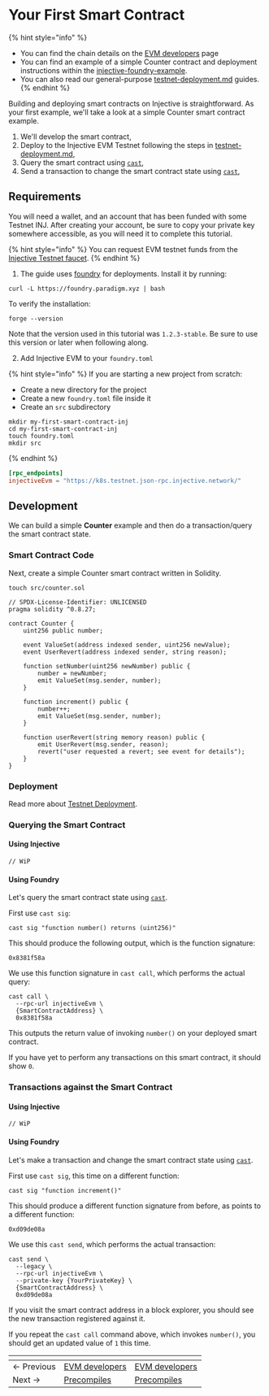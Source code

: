 # Your First Smart Contract

{% hint style="info" %}
* You can find the chain details on the [EVM developers](./README.md "mention") page
* You can find an example of a simple Counter contract and deployment instructions within the [injective-foundry-example](https://github.com/InjectiveLabs/injective-foundry-example).
* You can also read our general-purpose [testnet-deployment.md](./testnet-deployment.md "mention") guides.
{% endhint %}

Building and deploying smart contracts on Injective is straightforward. As your first example, we'll take a look at a simple Counter smart contract example.

1. We'll develop the smart contract,
2. Deploy to the Injective EVM Testnet following the steps in [testnet-deployment.md](./testnet-deployment.md "mention"),
3. Query the smart contract using [`cast`](https://getfoundry.sh/cast/reference/overview),
4. Send a transaction to change the smart contract state using [`cast`](https://getfoundry.sh/cast/reference/overview),

## Requirements

You will need a wallet, and an account that has been funded with some Testnet INJ.
After creating your account, be sure to copy your private key somewhere accessible, as you will need it to complete this tutorial.

{% hint style="info" %}
You can request EVM testnet funds from the [Injective Testnet faucet](https://testnet.faucet.injective.network/).
{% endhint %}

1. The guide uses [foundry](https://book.getfoundry.sh/) for deployments. Install it by running:

```
curl -L https://foundry.paradigm.xyz | bash
```

To verify the installation:

```shell
forge --version
```

Note that the version used in this tutorial was `1.2.3-stable`. Be sure to use this version or later when following along.

2. Add Injective EVM to your `foundry.toml`

{% hint style="info" %}
If you are starting a new project from scratch:

* Create a new directory for the project
* Create a new `foundry.toml` file inside it
* Create an `src` subdirectory

```shell
mkdir my-first-smart-contract-inj
cd my-first-smart-contract-inj
touch foundry.toml
mkdir src
```
{% endhint %}

```toml
[rpc_endpoints]
injectiveEvm = "https://k8s.testnet.json-rpc.injective.network/"
```

## Development

We can build a simple **Counter** example and then do a transaction/query the smart contract state.

### Smart Contract Code

Next, create a simple Counter smart contract written in Solidity.

```shell
touch src/counter.sol
```

```solidity
// SPDX-License-Identifier: UNLICENSED
pragma solidity ^0.8.27;

contract Counter {
    uint256 public number;

    event ValueSet(address indexed sender, uint256 newValue);
    event UserRevert(address indexed sender, string reason);

    function setNumber(uint256 newNumber) public {
        number = newNumber;
        emit ValueSet(msg.sender, number);
    }

    function increment() public {
        number++;
        emit ValueSet(msg.sender, number);
    }

    function userRevert(string memory reason) public {
        emit UserRevert(msg.sender, reason);
        revert("user requested a revert; see event for details");
    }
}
```

### Deployment

Read more about [Testnet Deployment](./testnet-deployment.md "mention").

### Querying the Smart Contract

#### Using Injective

```
// WiP
```

#### Using Foundry

Let's query the smart contract state using [`cast`](https://getfoundry.sh/cast/reference/overview).

First use `cast sig`:

```shell
cast sig "function number() returns (uint256)"
```

This should produce the following output, which is the function signature:

```text
0x8381f58a
```

We use this function signature in `cast call`, which performs the actual query:

```shell
cast call \
  --rpc-url injectiveEvm \
  {SmartContractAddress} \
  0x8381f58a
```

This outputs the return value of invoking `number()` on your deployed smart contract.

If you have yet to perform any transactions on this smart contract, it should show `0`.

### Transactions against the Smart Contract

#### Using Injective

```
// WiP
```

#### Using Foundry

Let's make a transaction and change the smart contract state using [`cast`](https://getfoundry.sh/cast/reference/overview).

First use `cast sig`, this time on a different function:

```shell
cast sig "function increment()"
```

This should produce a different function signature from before, as points to a different function:

```text
0xd09de08a
```

We use this `cast send`, which performs the actual transaction:

```shell
cast send \
  --legacy \
  --rpc-url injectiveEvm \
  --private-key {YourPrivateKey} \
  {SmartContractAddress} \
  0xd09de08a
```

If you visit the smart contract address in a block explorer, you should see the new transaction registered against it.

If you repeat the `cast call` command above, which invokes `number()`, you should get an updated value of `1` this time.

<table data-card-size="large" data-view="cards" data-full-width="false"><thead><tr><th></th><th data-type="content-ref"></th><th data-hidden data-card-target data-type="content-ref"></th></tr></thead><tbody><tr><td>← Previous</td><td><a href="./README.md">EVM developers</a></td><td><a href="./README.md">EVM developers</a></td></tr><tr><td>Next →</td><td><a href="./precompiles.md">Precompiles</a></td><td><a href="./precompiles.md">Precompiles</a></td></tr></tbody></table>
